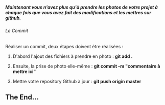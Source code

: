 ##### Maintenant vous n'avez plus qu'à prendre les photos de votre projet à chaque fois que vous avez fait des modifications et les mettres sur github.

###### Le Commit

Réaliser un commit, deux étapes doivent être réalisées :

1. D'abord l'ajout des fichiers à prendre en photo : **git add .**

2. Ensuite, la prise de photo elle-même : **git commit -m "commentaire à mettre ici"**

3. Mettre votre repository Github à jour : **git push origin master**

## The End...